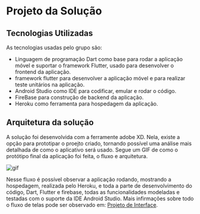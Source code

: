 # Projeto da Solução

## Tecnologias Utilizadas

As tecnologias usadas pelo grupo são:
- Linguagem de programação Dart como base para rodar a aplicação móvel e suportar o  framework Flutter, usado para desenvolver o frontend da aplicação.
- framework flutter para desenvolver a aplicação móvel e para realizar teste unitários na aplicação.
- Android Studio como IDE para codificar, emular e rodar o código. 
- FireBase para construção de backend da aplicação.
- Heroku como ferramenta para hospedagem da aplicação.

## Arquitetura da solução

A solução foi desenvolvida com a ferramente adobe XD. Nela, existe a opção para prototipar o proejto criado, tornando possível uma análise mais detalhada de como o aplicativo será usado. 
Segue um GIF de como o protótipo final da aplicação foi feita, o fluxo e arquitetura.
    
![gif](https://i.imgur.com/nHluhON.gif)
  
  Nesse fluxo é possível observar a aplicação rodando, mostrando a hospedagem, realizada pelo Heroku, e toda a parte de desenvolvimento do código, Dart, Flutter e firebase, todas as funcionalidades modeladas e testadas com o suporte da IDE Android Studio. Mais infirmações sobre todo o fluxo de telas pode ser observado em: 
<span style="color:red"><a href="3-Interface.md"> Projeto de Interface</a></span>.
